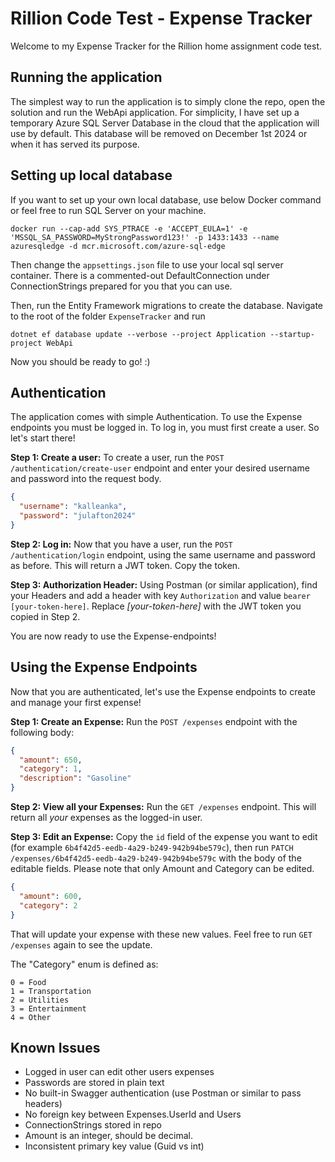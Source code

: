 # Rillion Code Test - Expense Tracker
Welcome to my Expense Tracker for the Rillion home assignment code test.

## Running the application
The simplest way to run the application is to simply clone the repo, open the solution and run the WebApi application.
For simplicity, I have set up a temporary Azure SQL Server Database in the cloud that the application will use by default. This database will be removed on December 1st 2024 or when it has served its purpose.

## Setting up local database
If you want to set up your own local database, use below Docker command or feel free to run SQL Server on your machine.

```
docker run --cap-add SYS_PTRACE -e 'ACCEPT_EULA=1' -e 'MSSQL_SA_PASSWORD=MyStrongPassword123!' -p 1433:1433 --name azuresqledge -d mcr.microsoft.com/azure-sql-edge
```


Then change the `appsettings.json` file to use your local sql server container. There is a commented-out DefaultConnection under ConnectionStrings prepared for you that you can use.

Then, run the Entity Framework migrations to create the database. Navigate to the root of the folder `ExpenseTracker` and run

```
dotnet ef database update --verbose --project Application --startup-project WebApi
```


Now you should be ready to go! :)

## Authentication
The application comes with simple Authentication. To use the Expense endpoints you must be logged in. To log in, you must first create a user. So let's start there!

**Step 1: Create a user:** To create a user, run the `POST /authentication/create-user` endpoint and enter your desired username and password into the request body.
```json
{
  "username": "kalleanka",
  "password": "julafton2024"
}
```

**Step 2: Log in:** Now that you have a user, run the `POST /authentication/login` endpoint, using the same username and password as before. This will return a JWT token. Copy the token.

**Step 3: Authorization Header:** Using Postman (or similar application), find your Headers and add a header with key `Authorization` and value `bearer [your-token-here]`. Replace *[your-token-here]* with the JWT token you copied in Step 2.

You are now ready to use the Expense-endpoints!

## Using the Expense Endpoints
Now that you are authenticated, let's use the Expense endpoints to create and manage your first expense!

**Step 1: Create an Expense:** Run the `POST /expenses` endpoint with the following body:
```json
{
  "amount": 650,
  "category": 1,
  "description": "Gasoline"
}
```

**Step 2: View all your Expenses:** Run the `GET /expenses` endpoint. This will return all *your* expenses as the logged-in user.

**Step 3: Edit an Expense:** Copy the `id` field of the expense you want to edit (for example `6b4f42d5-eedb-4a29-b249-942b94be579c`), then run `PATCH /expenses/6b4f42d5-eedb-4a29-b249-942b94be579c` with the body of the editable fields. Please note that only Amount and Category can be edited.
```json
{
  "amount": 600,
  "category": 2
}
```

That will update your expense with these new values. Feel free to run `GET /expenses` again to see the update.

The "Category" enum is defined as:
```
0 = Food
1 = Transportation
2 = Utilities
3 = Entertainment
4 = Other
```

## Known Issues
- Logged in user can edit other users expenses
- Passwords are stored in plain text
- No built-in Swagger authentication (use Postman or similar to pass headers)
- No foreign key between Expenses.UserId and Users
- ConnectionStrings stored in repo
- Amount is an integer, should be decimal.
- Inconsistent primary key value (Guid vs int)
